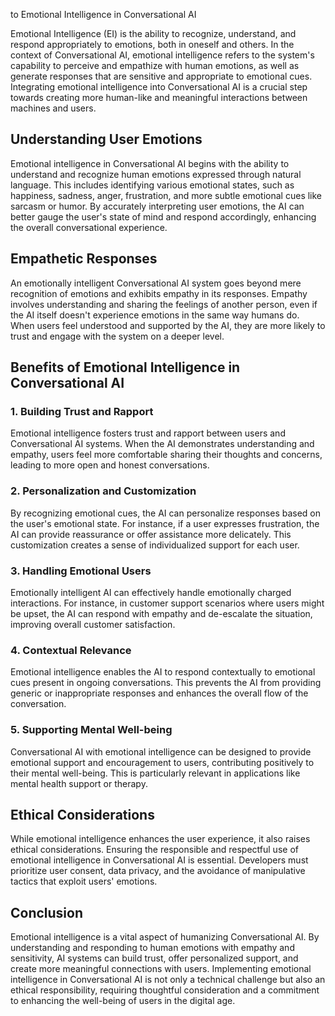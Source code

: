 
 to Emotional Intelligence in Conversational AI

Emotional Intelligence (EI) is the ability to recognize, understand, and respond appropriately to emotions, both in oneself and others. In the context of Conversational AI, emotional intelligence refers to the system's capability to perceive and empathize with human emotions, as well as generate responses that are sensitive and appropriate to emotional cues. Integrating emotional intelligence into Conversational AI is a crucial step towards creating more human-like and meaningful interactions between machines and users.

## Understanding User Emotions

Emotional intelligence in Conversational AI begins with the ability to understand and recognize human emotions expressed through natural language. This includes identifying various emotional states, such as happiness, sadness, anger, frustration, and more subtle emotional cues like sarcasm or humor. By accurately interpreting user emotions, the AI can better gauge the user's state of mind and respond accordingly, enhancing the overall conversational experience.

## Empathetic Responses

An emotionally intelligent Conversational AI system goes beyond mere recognition of emotions and exhibits empathy in its responses. Empathy involves understanding and sharing the feelings of another person, even if the AI itself doesn't experience emotions in the same way humans do. When users feel understood and supported by the AI, they are more likely to trust and engage with the system on a deeper level.

## Benefits of Emotional Intelligence in Conversational AI

### 1\. **Building Trust and Rapport**

Emotional intelligence fosters trust and rapport between users and Conversational AI systems. When the AI demonstrates understanding and empathy, users feel more comfortable sharing their thoughts and concerns, leading to more open and honest conversations.

### 2\. **Personalization and Customization**

By recognizing emotional cues, the AI can personalize responses based on the user's emotional state. For instance, if a user expresses frustration, the AI can provide reassurance or offer assistance more delicately. This customization creates a sense of individualized support for each user.

### 3\. **Handling Emotional Users**

Emotionally intelligent AI can effectively handle emotionally charged interactions. For instance, in customer support scenarios where users might be upset, the AI can respond with empathy and de-escalate the situation, improving overall customer satisfaction.

### 4\. **Contextual Relevance**

Emotional intelligence enables the AI to respond contextually to emotional cues present in ongoing conversations. This prevents the AI from providing generic or inappropriate responses and enhances the overall flow of the conversation.

### 5\. **Supporting Mental Well-being**

Conversational AI with emotional intelligence can be designed to provide emotional support and encouragement to users, contributing positively to their mental well-being. This is particularly relevant in applications like mental health support or therapy.

## Ethical Considerations

While emotional intelligence enhances the user experience, it also raises ethical considerations. Ensuring the responsible and respectful use of emotional intelligence in Conversational AI is essential. Developers must prioritize user consent, data privacy, and the avoidance of manipulative tactics that exploit users' emotions.

## Conclusion

Emotional intelligence is a vital aspect of humanizing Conversational AI. By understanding and responding to human emotions with empathy and sensitivity, AI systems can build trust, offer personalized support, and create more meaningful connections with users. Implementing emotional intelligence in Conversational AI is not only a technical challenge but also an ethical responsibility, requiring thoughtful consideration and a commitment to enhancing the well-being of users in the digital age.

